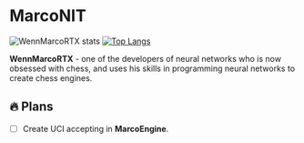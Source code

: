 # MarcoNIT

![WennMarcoRTX stats](https://github-readme-stats.vercel.app/api?username=WennMarcoRTX&show_icons=true&theme=radical)
[![Top Langs](https://github-readme-stats.vercel.app/api/top-langs/?username=WEnnMarcoRTX&layout=compact)](https://github.com/anuraghazra/github-readme-stats)

**WennMarcoRTX** - one of the developers of neural networks who is now obsessed with chess, and uses his skills in programming neural networks to create chess engines.


## 🔥 Plans
- [ ] Create UCI accepting in __MarcoEngine__.
